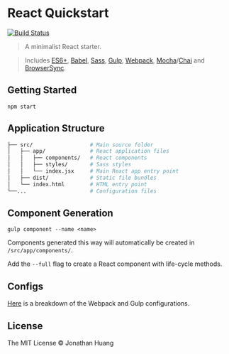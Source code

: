 # React Quickstart
[![Build Status](https://travis-ci.org/mrblueblue/react-quickstart.svg?branch=master)](https://travis-ci.org/mrblueblue/react-quickstart)

> A minimalist React starter. 

> Includes [ES6+](http://babeljs.io/blog/2015/06/07/react-on-es6-plus/), [Babel](http://babeljs.io/), [Sass](http://sass-lang.com/), [Gulp](http://gulpjs.com/), [Webpack](http://webpack.github.io/), [Mocha](http://mochajs.org/)/[Chai](http://chaijs.com/) and [BrowserSync](http://www.browsersync.io/). 

## Getting Started

    npm start

## Application Structure

```bash
├── src/                  # Main source folder
│   ├── app/              # React application files
│   │   ├── components/   # React components
│   │   ├── styles/       # Sass styles
│   │   └── index.jsx     # Main React app entry point
│   ├── dist/             # Static file bundles
│   └── index.html        # HTML entry point     
└──...                    # Configuration files
```

## Component Generation

    gulp component --name <name>

Components generated this way will automatically be created in `/src/app/components/`. 

Add the `--full` flag to create a React component with life-cycle methods.

## Configs

[Here](CONFIGURATION.md) is a breakdown of the Webpack and Gulp configurations.

## License

The MIT License © Jonathan Huang
